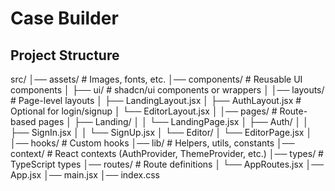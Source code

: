 # Case Builder

## Project Structure

src/
│── assets/              # Images, fonts, etc.
│── components/          # Reusable UI components
│   ├── ui/              # shadcn/ui components or wrappers
│
│── layouts/             # Page-level layouts
│   ├── LandingLayout.jsx
│   ├── AuthLayout.jsx   # Optional for login/signup
│   └── EditorLayout.jsx
│
│── pages/               # Route-based pages
│   ├── Landing/
│   │   └── LandingPage.jsx
│   ├── Auth/
│   │   ├── SignIn.jsx
│   │   └── SignUp.jsx
│   └── Editor/
│       └── EditorPage.jsx
│
│── hooks/               # Custom hooks
│── lib/                 # Helpers, utils, constants
│── context/             # React contexts (AuthProvider, ThemeProvider, etc.)
│── types/               # TypeScript types
│── routes/              # Route definitions
│   └── AppRoutes.jsx
│── App.jsx
│── main.jsx
│── index.css
